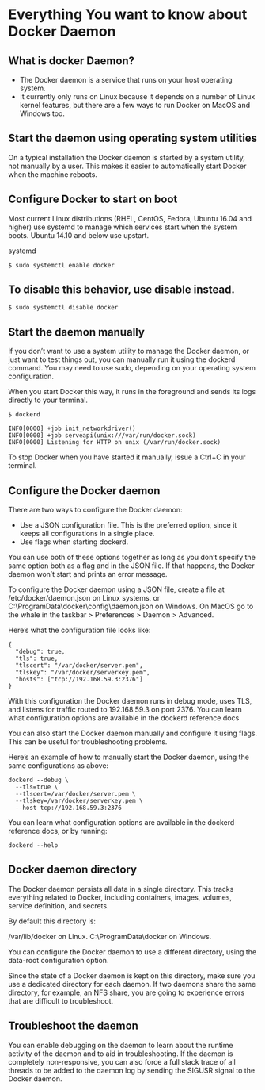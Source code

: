 # Everything You want to know about Docker Daemon

## What is docker Daemon?

- The Docker daemon is a service that runs on your host operating system. 
- It currently only runs on Linux because it depends on a number of Linux kernel features, but there are a few ways to run Docker on MacOS and Windows too.

## Start the daemon using operating system utilities

On a typical installation the Docker daemon is started by a system utility, not manually by a user. 
This makes it easier to automatically start Docker when the machine reboots.

## Configure Docker to start on boot

Most current Linux distributions (RHEL, CentOS, Fedora, Ubuntu 16.04 and higher) use systemd to manage which services start when the system boots. Ubuntu 14.10 and below use upstart.

systemd

```
$ sudo systemctl enable docker
```

## To disable this behavior, use disable instead.

```
$ sudo systemctl disable docker
```

## Start the daemon manually

If you don’t want to use a system utility to manage the Docker daemon, or just want to test things out, you can manually run it using the dockerd command. 
You may need to use sudo, depending on your operating system configuration.

When you start Docker this way, it runs in the foreground and sends its logs directly to your terminal.

```
$ dockerd

INFO[0000] +job init_networkdriver()
INFO[0000] +job serveapi(unix:///var/run/docker.sock)
INFO[0000] Listening for HTTP on unix (/var/run/docker.sock)
```

To stop Docker when you have started it manually, issue a Ctrl+C in your terminal.

## Configure the Docker daemon

There are two ways to configure the Docker daemon:

- Use a JSON configuration file. This is the preferred option, since it keeps all configurations in a single place.
- Use flags when starting dockerd.

You can use both of these options together as long as you don’t specify the same option both as a flag and in the JSON file. If that happens, the Docker daemon won’t start and prints an error message.

To configure the Docker daemon using a JSON file, create a file at /etc/docker/daemon.json on Linux systems, or C:\ProgramData\docker\config\daemon.json on Windows. On MacOS go to the whale in the taskbar > Preferences > Daemon > Advanced.

Here’s what the configuration file looks like:

```
{
  "debug": true,
  "tls": true,
  "tlscert": "/var/docker/server.pem",
  "tlskey": "/var/docker/serverkey.pem",
  "hosts": ["tcp://192.168.59.3:2376"]
}
```

With this configuration the Docker daemon runs in debug mode, uses TLS, and listens for traffic routed to 192.168.59.3 on port 2376. You can learn what configuration options are available in the dockerd reference docs

You can also start the Docker daemon manually and configure it using flags. This can be useful for troubleshooting problems.

Here’s an example of how to manually start the Docker daemon, using the same configurations as above:

```
dockerd --debug \
  --tls=true \
  --tlscert=/var/docker/server.pem \
  --tlskey=/var/docker/serverkey.pem \
  --host tcp://192.168.59.3:2376
```

You can learn what configuration options are available in the dockerd reference docs, or by running:

```
dockerd --help
```

## Docker daemon directory

The Docker daemon persists all data in a single directory. This tracks everything related to Docker, including containers, images, volumes, service definition, and secrets.

By default this directory is:

/var/lib/docker on Linux.
C:\ProgramData\docker on Windows.

You can configure the Docker daemon to use a different directory, using the data-root configuration option.

Since the state of a Docker daemon is kept on this directory, make sure you use a dedicated directory for each daemon. If two daemons share the same directory, for example, an NFS share, you are going to experience errors that are difficult to troubleshoot.

## Troubleshoot the daemon

You can enable debugging on the daemon to learn about the runtime activity of the daemon and to aid in troubleshooting. If the daemon is completely non-responsive, you can also force a full stack trace of all threads to be added to the daemon log by sending the SIGUSR signal to the Docker daemon.
